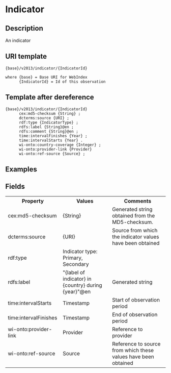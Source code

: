 # Indicator

## Description

An indicator

## URI template

```
{base}/v2013/indicator/{IndicatorId}

where {base} = Base URI for WebIndex
      {IndicatorId} = Id of this observation
```

## Template after dereference

```template
{base}/v2013/indicator/{IndicatorId}
      cex:md5-checksum {String} ;
      dcterms:source {URI} ;
      rdf:type {IndicatorType} ;
      rdfs:label {String}@en ;      
      rdfs:comment {String}@en ;
      time:intervalFinishes {Year} ;
      time:intervalStarts {Year} .
      wi-onto:country-coverage {Integer} ;
      wi-onto:provider-link {Provider}
      wi-onto:ref-source {Source} ;
```

## Examples

## Fields

<table>
<tr>
<th>Property</th>
<th>Values</th>
<th>Comments</th>
</tr>

<tr>
<td>
cex:md5-checksum
</td>
<td>
{String}
</td>
<td>
Generated string obtained from the MD5-checksum.
</td>
</tr>

<tr>
<td>
dcterms:source
</td>
<td>
{URI}
</td>
<td>
Source from which the indicator values have been obtained
</td>
</tr>

<tr>
<td>
rdf:type
</td>
<td>
Indicator type: Primary, Secondary
</td>
</tr>

<tr>
<td>
rdfs:label
</td>
<td>
"{label of indicator} in {country} during {year}"@en
</td>
<td>
Generated string
</td>
</tr>

<tr>
<td>
time:intervalStarts
</td>
<td>
Timestamp
</td>
<td>
Start of observation period 
</td>
</tr>

<tr>
<td>
time:intervalFinishes
</td>
<td>
Timestamp
</td>
<td>
End of observation period 
</td>
</tr>

<tr>
<td>
wi-onto:provider-link
</td>
<td>
Provider
</td>
<td>
Reference to provider
</td>
</tr>


<tr>
<td>
wi-onto:ref-source
</td>
<td>
Source
</td>
<td>
Reference to source from which these values have been obtained
</td>
</tr>


</table>
